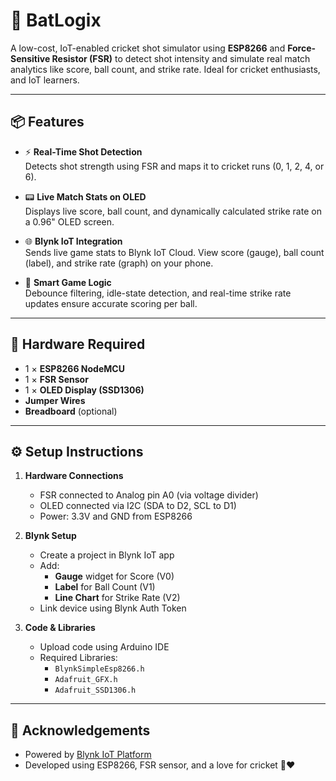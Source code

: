 # 🏏 BatLogix

A low-cost, IoT-enabled cricket shot simulator using **ESP8266** and **Force-Sensitive Resistor (FSR)** to detect shot intensity and simulate real match analytics like score, ball count, and strike rate. Ideal for cricket enthusiasts, and IoT learners.

---

## 📦 Features

- ⚡ **Real-Time Shot Detection**  
  Detects shot strength using FSR and maps it to cricket runs (0, 1, 2, 4, or 6).

- 📟 **Live Match Stats on OLED**  
  Displays live score, ball count, and dynamically calculated strike rate on a 0.96" OLED screen.

- 🌐 **Blynk IoT Integration**  
  Sends live game stats to Blynk IoT Cloud. View score (gauge), ball count (label), and strike rate (graph) on your phone.

- 🧠 **Smart Game Logic**  
  Debounce filtering, idle-state detection, and real-time strike rate updates ensure accurate scoring per ball.

---

## 🔧 Hardware Required

- 1 × **ESP8266 NodeMCU**
- 1 × **FSR Sensor**
- 1 × **OLED Display (SSD1306)**
- **Jumper Wires**
- **Breadboard** (optional)

---

## ⚙️ Setup Instructions

1. **Hardware Connections**
   - FSR connected to Analog pin A0 (via voltage divider)
   - OLED connected via I2C (SDA to D2, SCL to D1)
   - Power: 3.3V and GND from ESP8266

2. **Blynk Setup**
   - Create a project in Blynk IoT app
   - Add:
     - **Gauge** widget for Score (V0)
     - **Label** for Ball Count (V1)
     - **Line Chart** for Strike Rate (V2)
   - Link device using Blynk Auth Token

3. **Code & Libraries**
   - Upload code using Arduino IDE
   - Required Libraries:
     - `BlynkSimpleEsp8266.h`
     - `Adafruit_GFX.h`
     - `Adafruit_SSD1306.h`

---

## 🙌 Acknowledgements

- Powered by [Blynk IoT Platform](https://blynk.io)
- Developed using ESP8266, FSR sensor, and a love for cricket 🏏❤️

